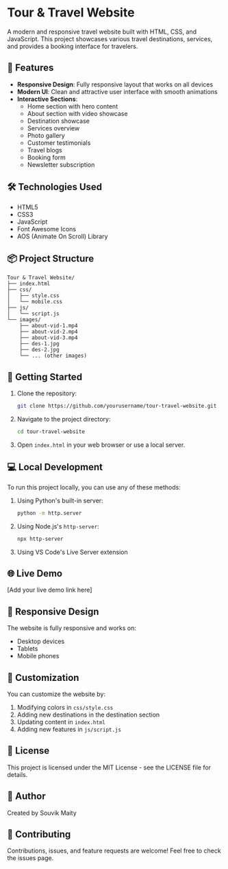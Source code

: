 # Tour & Travel Website

A modern and responsive travel website built with HTML, CSS, and JavaScript. This project showcases various travel destinations, services, and provides a booking interface for travelers.

## 🌟 Features

- **Responsive Design**: Fully responsive layout that works on all devices
- **Modern UI**: Clean and attractive user interface with smooth animations
- **Interactive Sections**:
  - Home section with hero content
  - About section with video showcase
  - Destination showcase
  - Services overview
  - Photo gallery
  - Customer testimonials
  - Travel blogs
  - Booking form
  - Newsletter subscription

## 🛠️ Technologies Used

- HTML5
- CSS3
- JavaScript
- Font Awesome Icons
- AOS (Animate On Scroll) Library

## 📦 Project Structure

```
Tour & Travel Website/
├── index.html
├── css/
│   ├── style.css
│   └── mobile.css
├── js/
│   └── script.js
└── images/
    ├── about-vid-1.mp4
    ├── about-vid-2.mp4
    ├── about-vid-3.mp4
    ├── des-1.jpg
    ├── des-2.jpg
    └── ... (other images)
```

## 🚀 Getting Started

1. Clone the repository:
   ```bash
   git clone https://github.com/yourusername/tour-travel-website.git
   ```

2. Navigate to the project directory:
   ```bash
   cd tour-travel-website
   ```

3. Open `index.html` in your web browser or use a local server.

## 💻 Local Development

To run this project locally, you can use any of these methods:

1. Using Python's built-in server:
   ```bash
   python -m http.server
   ```

2. Using Node.js's `http-server`:
   ```bash
   npx http-server
   ```

3. Using VS Code's Live Server extension

## 🌐 Live Demo

[Add your live demo link here]

## 📱 Responsive Design

The website is fully responsive and works on:
- Desktop devices
- Tablets
- Mobile phones

## 🔧 Customization

You can customize the website by:
1. Modifying colors in `css/style.css`
2. Adding new destinations in the destination section
3. Updating content in `index.html`
4. Adding new features in `js/script.js`

## 📄 License

This project is licensed under the MIT License - see the LICENSE file for details.

## 👥 Author

Created by Souvik Maity

## 🤝 Contributing

Contributions, issues, and feature requests are welcome! Feel free to check the issues page.